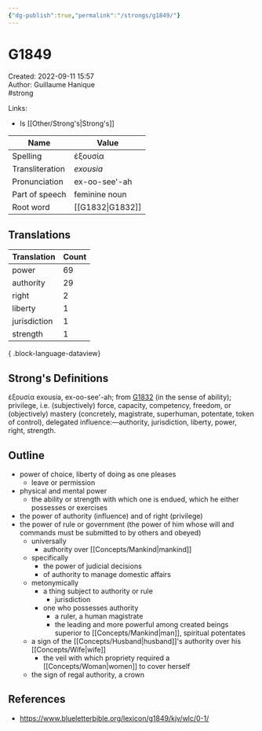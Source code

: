 ```yaml
---
{"dg-publish":true,"permalink":"/strongs/g1849/"}
---
```


# G1849

Created: 2022-09-11 15:57  
Author: Guillaume Hanique  
#strong

Links:

- Is [[Other/Strong's\|Strong's]]

| Name            | Value            |
| --------------- | ---------------- |
| Spelling        | ἐξουσία        |
| Transliteration | _exousia_            |
| Pronunciation   | ex-oo-see'-ah       |
| Part of speech  | feminine noun             |
| Root word       | [[G1832\|G1832]] |

## Translations

| Translation  | Count |
| ------------ | ----- |
| power        | 69    |
| authority    | 29    |
| right        | 2     |
| liberty      | 1     |
| jurisdiction | 1     |
| strength     | 1     |

{ .block-language-dataview}

## Strong's Definitions

ἐξουσία exousía, ex-oo-see'-ah; from [G1832](https://www.blueletterbible.org/lexicon/G1832/kjv/tr/0-1/ "Strong's G1832") (in the sense of ability); privilege, i.e. (subjectively) force, capacity, competency, freedom, or (objectively) mastery (concretely, magistrate, superhuman, potentate, token of control), delegated influence:—authority, jurisdiction, liberty, power, right, strength.

## Outline

- power of choice, liberty of doing as one pleases
	- leave or permission
- physical and mental power
	- the ability or strength with which one is endued, which he either possesses or exercises
- the power of authority (influence) and of right (privilege)
- the power of rule or government (the power of him whose will and commands must be submitted to by others and obeyed)
	- universally
		- authority over [[Concepts/Mankind\|mankind]]
	- specifically
		- the power of judicial decisions
		- of authority to manage domestic affairs
	- metonymically
		- a thing subject to authority or rule
			- jurisdiction
		- one who possesses authority
			- a ruler, a human magistrate
			- the leading and more powerful among created beings superior to [[Concepts/Mankind\|man]], spiritual potentates
	- a sign of the [[Concepts/Husband\|husband]]'s authority over his [[Concepts/Wife\|wife]]
		- the veil with which propriety required a [[Concepts/Woman\|women]] to cover herself
	- the sign of regal authority, a crown

## References

- https://www.blueletterbible.org/lexicon/g1849/kjv/wlc/0-1/
